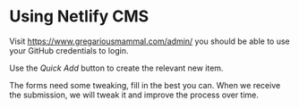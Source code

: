 # Using Netlify CMS

Visit <https://www.gregariousmammal.com/admin/> you should be able to use your GitHub credentials to login.

Use the _Quick Add_ button to create the relevant new item.

The forms need some tweaking, fill in the best you can. When we receive the submission, we will tweak it and improve the process over time.
